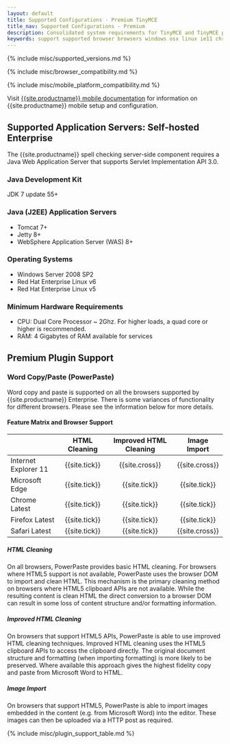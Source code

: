 ```yaml
---
layout: default
title: Supported Configurations - Premium TinyMCE
title_nav: Supported Configurations - Premium
description: Consolidated system requirements for TinyMCE and TinyMCE premium features.
keywords: support supported browser browsers windows osx linux ie11 chrome firefox safari
---
```


{% include misc/supported_versions.md %}

{% include misc/browser_compatibility.md %}

{% include misc/mobile_platform_compatibility.md %}

Visit [{{site.productname}} mobile documentation]({{site.baseurl}}/mobile) for information on {{site.productname}} mobile setup and configuration.

## Supported Application Servers: Self-hosted Enterprise

The {{site.productname}} spell checking server-side component requires a Java Web Application Server that supports Servlet Implementation API 3.0.

### Java Development Kit

JDK 7 update 55+

### Java (J2EE) Application Servers

* Tomcat 7+
* Jetty 8+
* WebSphere Application Server (WAS) 8+

### Operating Systems

* Windows Server 2008 SP2
* Red Hat Enterprise Linux v6
* Red Hat Enterprise Linux v5

### Minimum Hardware Requirements

* CPU:  Dual Core Processor ~ 2Ghz. For higher loads, a quad core or higher is recommended.
* RAM: 4 Gigabytes of RAM available for services

## Premium Plugin Support

### Word Copy/Paste (PowerPaste)

Word copy and paste is supported on all the browsers supported by {{site.productname}} Enterprise. There is some variances of functionality for different browsers. Please see the information below for more details.

#### Feature Matrix and Browser Support


|                      | HTML Cleaning | Improved HTML Cleaning | Image Import  |
|----------------------| :-----------: | :--------------------: | :-----------: |
| Internet Explorer 11 | {{site.tick}} | {{site.cross}}         | {{site.cross}}|
| Microsoft Edge       | {{site.tick}} | {{site.tick}}          | {{site.tick}} |
| Chrome Latest        | {{site.tick}} | {{site.tick}}          | {{site.tick}} |
| Firefox Latest       | {{site.tick}} | {{site.tick}}          | {{site.tick}} |
| Safari Latest        | {{site.tick}} | {{site.tick}}          | {{site.cross}}|

##### HTML Cleaning

On all browsers, PowerPaste provides basic HTML cleaning. For browsers where HTML5 support is not available, PowerPaste uses the browser DOM to import and clean HTML. This mechanism is the primary cleaning method on browsers where HTML5 clipboard APIs are not available. While the resulting content is clean HTML the direct conversion to a browser DOM can result in some loss of content structure and/or formatting information.

##### Improved HTML Cleaning

On browsers that support HTML5 APIs, PowerPaste is able to use improved HTML cleaning techniques.  Improved HTML cleaning uses the HTML5 clipboard APIs to access the clipboard directly. The original document structure and formatting (when importing formatting) is more likely to be preserved. Where available this approach gives the highest fidelity copy and paste from Microsoft Word to HTML.

##### Image Import

On browsers that support HTML5, PowerPaste is able to import images embedded in the content (e.g. from Microsoft Word) into the editor.  These images can then be uploaded via a HTTP post as required.

{% include misc/plugin_support_table.md %}

